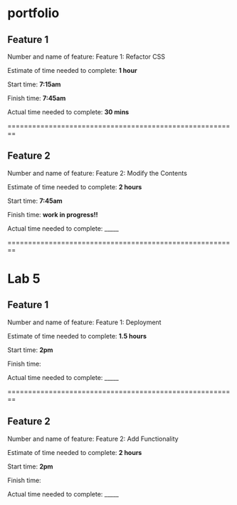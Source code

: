 # portfolio

## Feature 1 
Number and name of feature: Feature 1: Refactor CSS

Estimate of time needed to complete: **1 hour**

Start time: **7:15am**

Finish time: **7:45am**

Actual time needed to complete: **30 mins**

========================================================
 
## Feature 2 
Number and name of feature: Feature 2: Modify the Contents

Estimate of time needed to complete: **2 hours**

Start time: **7:45am**

Finish time: **work in progress!!**

Actual time needed to complete: _____

========================================================

# Lab 5 
## Feature 1 
Number and name of feature: Feature 1: Deployment

Estimate of time needed to complete: **1.5 hours**

Start time: **2pm**

Finish time: 

Actual time needed to complete: _____

========================================================

## Feature 2 
Number and name of feature: Feature 2: Add Functionality

Estimate of time needed to complete: **2 hours**

Start time: **2pm**

Finish time: 

Actual time needed to complete: _____

